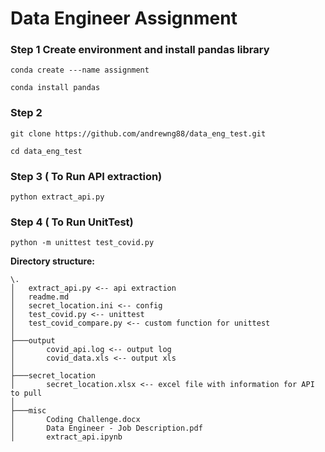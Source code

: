 # Data Engineer Assignment

### Step 1 Create environment and install pandas library
```conda create ---name assignment```

```conda install pandas```

### Step 2
```git clone https://github.com/andrewng88/data_eng_test.git```

```cd data_eng_test```

### Step 3 ( To Run API extraction)
```python extract_api.py```

### Step 4 ( To Run UnitTest)
```python -m unittest test_covid.py```

**Directory structure:**
```
\.
│   extract_api.py <-- api extraction 
│   readme.md
│   secret_location.ini <-- config 
│   test_covid.py <-- unittest 
│   test_covid_compare.py <-- custom function for unittest
│
├───output
│       covid_api.log <-- output log
│       covid_data.xls <-- output xls
│
├───secret_location
│       secret_location.xlsx <-- excel file with information for API to pull
│
├───misc
│       Coding Challenge.docx
│       Data Engineer - Job Description.pdf
│       extract_api.ipynb
```